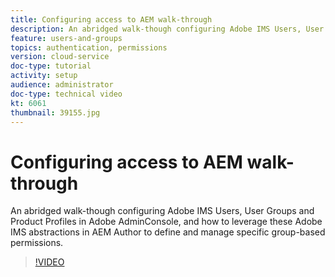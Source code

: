 ```yaml
---
title: Configuring access to AEM walk-through
description: An abridged walk-though configuring Adobe IMS Users, User Groups and Product Profiles in Adobe AdminConsole, and how to leverage these Adobe IMS abstractions in AEM Author to define and manage specific group-based permissions.
feature: users-and-groups
topics: authentication, permissions
version: cloud-service
doc-type: tutorial
activity: setup
audience: administrator
doc-type: technical video
kt: 6061
thumbnail: 39155.jpg
---
```


# Configuring access to AEM walk-through

An abridged walk-though configuring Adobe IMS Users, User Groups and Product Profiles in Adobe AdminConsole, and how to leverage these Adobe IMS abstractions in AEM Author to define and manage specific group-based permissions.

>[!VIDEO](https://video.tv.adobe.com/v/39155/?quality=12&learn=on)
